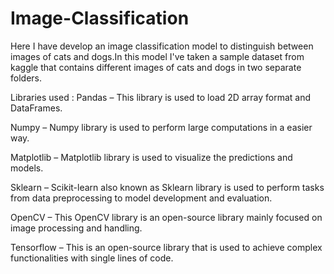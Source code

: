 # Image-Classification
Here I have develop an image classification model to distinguish between images of cats and dogs.In this model I've taken a sample dataset from kaggle that contains different images of cats and dogs in two separate folders.

Libraries used :
Pandas – This library is used to load 2D array format and DataFrames.

Numpy – Numpy library is used to perform large computations in a easier way.

Matplotlib – Matplotlib library is used to visualize the predictions and models.

Sklearn – Scikit-learn also known as Sklearn library is used to perform tasks from data preprocessing to model development and evaluation.

OpenCV – This OpenCV library is an open-source library mainly focused on image processing and handling.

Tensorflow – This is an open-source library that is used to achieve complex functionalities with single lines of code.
